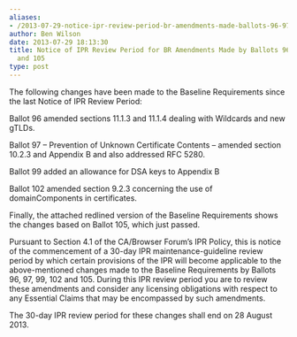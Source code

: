 ```yaml
---
aliases:
- /2013-07-29-notice-ipr-review-period-br-amendments-made-ballots-96-97-99-102-105/
author: Ben Wilson
date: 2013-07-29 18:13:30
title: Notice of IPR Review Period for BR Amendments Made by Ballots 96, 97, 99, 102
  and 105
type: post
---
```


The following changes have been made to the Baseline Requirements since the last Notice of IPR Review Period:

Ballot 96 amended sections 11.1.3 and 11.1.4 dealing with Wildcards and new gTLDs.

Ballot 97 – Prevention of Unknown Certificate Contents – amended section 10.2.3 and Appendix B and also addressed RFC 5280.

Ballot 99 added an allowance for DSA keys to Appendix B

Ballot 102 amended section 9.2.3 concerning the use of domainComponents in certificates.

Finally, the attached redlined version of the Baseline Requirements shows the changes based on Ballot 105, which just passed.

Pursuant to Section 4.1 of the CA/Browser Forum’s IPR Policy, this is notice of the commencement of a 30-day IPR maintenance-guideline review period by which certain provisions of the IPR will become applicable to the above-mentioned changes made to the Baseline Requirements by Ballots 96, 97, 99, 102 and 105. During this IPR review period you are to review these amendments and consider any licensing obligations with respect to any Essential Claims that may be encompassed by such amendments.

The 30-day IPR review period for these changes shall end on 28 August 2013.